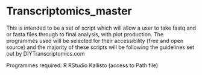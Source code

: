 # Transcriptomics_master

This is intended to be a set of script which will allow a user to take fastq and or fasta files through to final analysis, with plot production. The programmes used will be selected for their accessibility (free and open source) and the majority of these scripts will be following the guidelines set out by DIYTranscriptomics.com

Programmes required:
R
RStudio
Kallisto (access to Path file)
